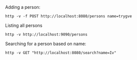 Adding a person:

    http -v -f POST http://localhost:8080/persons name=trygve

Listing all persons

    http -v http://localhost:9090/persons

Searching for a person based on name:

    http -v GET "http://localhost:8080/search?name=Iv"
